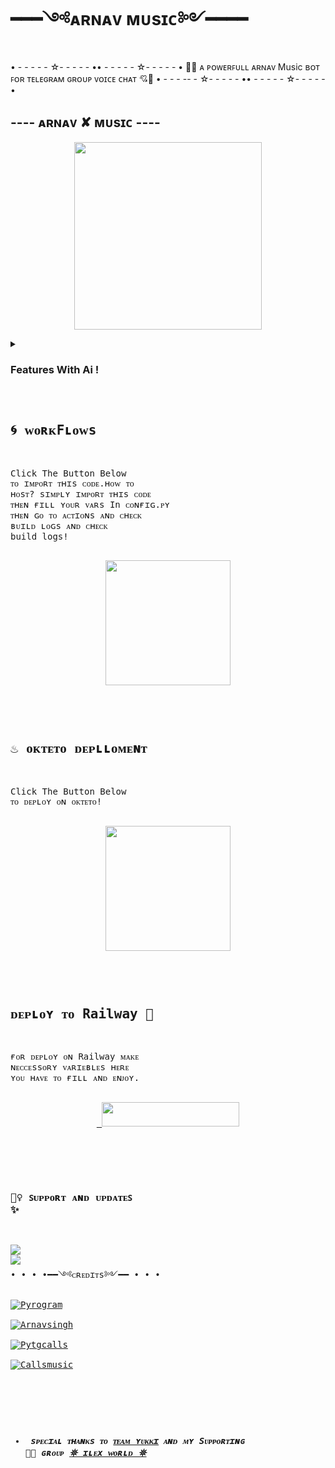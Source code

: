 # ━━━༺ᴀʀɴᴀᴠ ᴍᴜsɪᴄ༻━━━━



• - -  - - - ☆- - - - - •• - - - - - ☆- - - - - •
🧜‍♀️ ᴀ ᴘᴏᴡᴇʀꜰᴜʟʟ ᴀʀɴᴀᴠ Music ʙᴏᴛ ꜰᴏʀ ᴛᴇʟᴇɢʀᴀᴍ ɢʀᴏᴜᴘ ᴠᴏɪᴄᴇ ᴄʜᴀᴛ 💘🥀
• - - - -- - ☆- - -  - - •• - - - - - ☆- - - - - •

<h2 align="centre">---- ᴀʀɴᴀᴠ ✘ ᴍᴜsɪᴄ ---- </h2>


<p align="center"><a href="https://t.me/link_copied"><img src="https://telegra.ph/file/6dab0d3105e7410ffbd8d.jpg" width="300"></a></p>
<p align="center">
    

<details><summary> <h3><b>Features With Ai !</b></h3> </summary> 

- **Play Music In ᴛᴇʟᴇɢʀᴀᴍ ɢʀᴏᴜᴘ ᴠᴏɪᴄᴇ ᴄʜᴀᴛꜱ!** (sᴜᴘᴘᴏʀᴛ ᴍᴜʟᴛɪᴘʟᴇ ɢʀᴏᴜᴘs)
- **sᴜᴘᴘᴏʀᴛs ǫᴜᴇᴜᴇs!**
- **ᴄᴏɴᴛʀᴏʟ BY Buttons ᴏʀ ᴄᴏᴍᴍᴀɴᴅs**
- **sᴇᴀʀᴄʜ ғᴏʀ ʏᴏᴜᴛᴜʙᴇ ᴠɪᴅᴇᴏs InʟInᴇ!**
- **Download ʏᴛ sᴏɴɢs BY ɪᴛs Name!**
- **Download ʏᴛ ᴠɪᴅᴇᴏs BY ɪᴛs Name!**
- **seek ᴀɴᴅ sᴇᴇᴋʙᴀᴄᴋ**
- **LOOP SONGS**
- **Playlist Fᴇᴀᴛᴜʀᴇ ᴀʟsᴏ ᴀᴠᴀɪʟᴀʙʟᴇ**
</details>
<pre>

## 🌀 ᴡᴏʀᴋFʟᴏᴡs 
<pre>
</i>Click The Button Below
ᴛᴏ ɪᴍᴘᴏʀᴛ ᴛʜɪs ᴄᴏᴅᴇ.ʜᴏᴡ ᴛᴏ
ʜᴏsᴛ? sɪᴍᴘʟʏ ɪᴍᴘᴏʀᴛ ᴛʜɪs ᴄᴏᴅᴇ
ᴛʜᴇɴ ғɪʟʟ ʏᴏᴜʀ ᴠᴀʀs In ᴄᴏɴғɪɢ.ᴘʏ
ᴛʜᴇɴ ɢᴏ ᴛᴏ ᴀᴄᴛɪᴏɴs ᴀɴᴅ ᴄʜᴇᴄᴋ
ʙᴜɪʟᴅ ʟᴏɢs ᴀɴᴅ ᴄʜᴇᴄᴋ
build logs!</i>

<p align="center"><a href="https://t.me/Arnavserver"><img src="https://img.shields.io/badge/ᴡᴏʀᴋꜰʟᴏꜱ%20ᴅᴇᴘʟᴏʏ-yellow?style=for-the-badge&logo=github" width="200""/></a>
</pre>

## ♨️ ᴏᴋᴛᴇᴛᴏ ᴅᴇᴘʟʟᴏᴍᴇɴᴛ

<pre>
</i>Click The Button Below
ᴛᴏ ᴅᴇᴘʟᴏʏ ᴏɴ ᴏᴋᴛᴇᴛᴏ!</i>

<p align="center"><a href="https://cloud.okteto.com/deploy?repository=https://github.com/Xdarnav/ArnavXMusic"><img src="https://img.shields.io/badge/ᴅᴇᴘʟᴏʏ%20ᴛᴏ%20ᴏᴋᴛᴇᴛᴏ-informational?style=for-the-badge&logo=Okteto" width="200""/></a>
</pre>

## ᴅᴇᴘʟᴏʏ ᴛᴏ Railway 🚄
<pre>
</i>ғᴏʀ ᴅᴇᴘʟᴏʏ ᴏɴ Railway ᴍᴀᴋᴇ
ɴᴇᴄᴄᴇssᴏʀʏ ᴠᴀʀɪᴇʙʟᴇs ʜᴇʀᴇ 
ʏᴏᴜ ʜᴀᴠᴇ ᴛᴏ ғɪʟʟ ᴀɴᴅ ᴇɴᴊᴏʏ.</i>

<p align="center"><a href="https://railway.app/new/template?template=https://github.com/Xdarnav/ArnavXMusic&envs=SESSION_NAME,BOT_TOKEN,GROUP_SUPPORT,UPDATES_CHANNEL,API_ID,API_HASH,SUDO_USERS,DURATION_LIMIT"> <img src="https://img.shields.io/badge/ᴅᴇᴘʟᴏʏ%20ᴛᴏ%20Railway-red?style=for-the-badge&logo=railway" width="220" height="38.45"/></a></p>
</pre>

### 🧜‍♀️ ꜱᴜᴘᴘᴏʀᴛ ᴀɴᴅ ᴜᴘᴅᴀᴛᴇꜱ ✨
<a href="https://telegram.me/link_copied"><img src="https://img.shields.io/badge/Join-Group%20Support-indigo.svg?style=for-the-badge&logo=Telegram"></a> <a href="https://telegram.me/ilexupdates"><img src="https://img.shields.io/badge/Join-Updates%20Channel-blue.svg?style=for-the-badge&logo=Telegram"></a>
 • • • •━━༺ᴄʀᴇᴅɪᴛs༻━━ • • •
<a href="https://github.com/pyrogram/pyrogram"> <img src="https://img.shields.io/badge/Pyrogram-green?style=for-the-badge&logo=github" alt="Pyrogram" /> </a>
<a href="https://github.com/Xdarnav"> <img src="https://img.shields.io/badge/Arnavsingh-purple?style=for-the-badge&logo=github" alt="Arnavsingh" /> </a>
<a href="https://github.com/pytgcalls/pytgcalls"> <img src="https://img.shields.io/badge/PyTgCalls-red?style=for-the-badge&logo=github" alt="Pytgcalls" /> </a>
<a href="https://github.com/Callsmusic"> <img src="https://img.shields.io/badge/CallsMusic-indigo?style=for-the-badge&logo=github" alt="Callsmusic" /> </a>
</p>

- <b> _sᴩᴇᴄɪᴀʟ ᴛʜᴀɴᴋs ᴛᴏ [ᴛᴇᴀᴍ ʏᴜᴋᴋɪ](https://github.com/TeamYukki) ᴀɴᴅ ᴍʏ Sᴜᴘᴘᴏʀᴛɪɴɢ 🥀🦢 ɢʀᴏᴜᴘ [𖤓 ɪʟᴇx ᴡᴏʀʟᴅ 𖤓](https://t.me/link_copied)_ </b>

